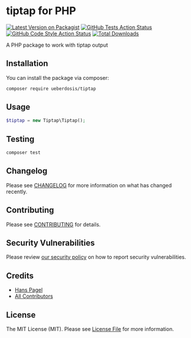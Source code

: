 # tiptap for PHP

[![Latest Version on Packagist](https://img.shields.io/packagist/v/ueberdosis/tiptap.svg?style=flat-square)](https://packagist.org/packages/ueberdosis/tiptap)
[![GitHub Tests Action Status](https://img.shields.io/github/workflow/status/ueberdosis/tiptap/run-tests?label=tests)](https://github.com/ueberdosis/tiptap/actions?query=workflow%3ATests+branch%3Amaster)
[![GitHub Code Style Action Status](https://img.shields.io/github/workflow/status/ueberdosis/tiptap/Check%20&%20fix%20styling?label=code%20style)](https://github.com/ueberdosis/tiptap/actions?query=workflow%3A"Check+%26+fix+styling"+branch%3Amaster)
[![Total Downloads](https://img.shields.io/packagist/dt/ueberdosis/tiptap.svg?style=flat-square)](https://packagist.org/packages/ueberdosis/tiptap)

A PHP package to work with tiptap output

## Installation

You can install the package via composer:

```bash
composer require ueberdosis/tiptap
```

## Usage

```php
$tiptap = new Tiptap\Tiptap();
```

## Testing

```bash
composer test
```

## Changelog

Please see [CHANGELOG](CHANGELOG.md) for more information on what has changed recently.

## Contributing

Please see [CONTRIBUTING](.github/CONTRIBUTING.md) for details.

## Security Vulnerabilities

Please review [our security policy](../../security/policy) on how to report security vulnerabilities.

## Credits

- [Hans Pagel](https://github.com/hanspagel)
- [All Contributors](../../contributors)

## License

The MIT License (MIT). Please see [License File](LICENSE.md) for more information.
